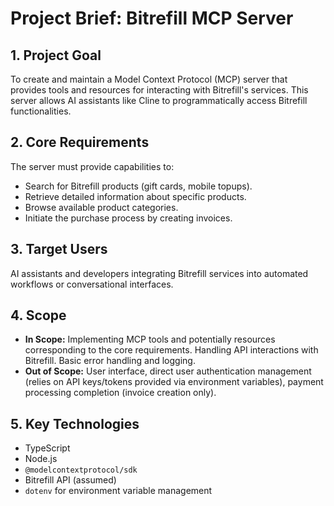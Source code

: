 # Project Brief: Bitrefill MCP Server

## 1. Project Goal

To create and maintain a Model Context Protocol (MCP) server that provides tools and resources for interacting with Bitrefill's services. This server allows AI assistants like Cline to programmatically access Bitrefill functionalities.

## 2. Core Requirements

The server must provide capabilities to:
- Search for Bitrefill products (gift cards, mobile topups).
- Retrieve detailed information about specific products.
- Browse available product categories.
- Initiate the purchase process by creating invoices.

## 3. Target Users

AI assistants and developers integrating Bitrefill services into automated workflows or conversational interfaces.

## 4. Scope

- **In Scope:** Implementing MCP tools and potentially resources corresponding to the core requirements. Handling API interactions with Bitrefill. Basic error handling and logging.
- **Out of Scope:** User interface, direct user authentication management (relies on API keys/tokens provided via environment variables), payment processing completion (invoice creation only).

## 5. Key Technologies

- TypeScript
- Node.js
- `@modelcontextprotocol/sdk`
- Bitrefill API (assumed)
- `dotenv` for environment variable management
